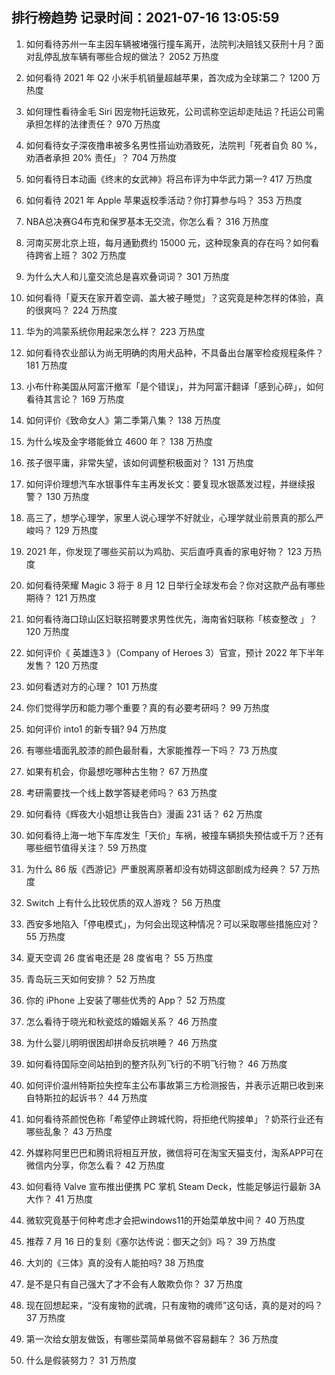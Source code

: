 
## 排行榜趋势 记录时间：2021-07-16 13:05:59
  
  1. 如何看待苏州一车主因车辆被堵强行撞车离开，法院判决赔钱又获刑十月？面对乱停乱放车辆有哪些合规的做法？ 2052 万热度
    
  2. 如何看待 2021 年 Q2 小米手机销量超越苹果，首次成为全球第二？ 1200 万热度
    
  3. 如何理性看待金毛 Siri 因宠物托运致死，公司谎称空运却走陆运？托运公司需承担怎样的法律责任？ 970 万热度
    
  4. 如何看待女子深夜撸串被多名男性搭讪劝酒致死，法院判「死者自负 80 %，劝酒者承担 20%  责任」？ 704 万热度
    
  5. 如何看待日本动画《终末的女武神》将吕布评为中华武力第一? 417 万热度
    
  6. 如何看待 2021 年 Apple 苹果返校季活动？你打算参与吗？ 353 万热度
    
  7. NBA总决赛G4布克和保罗基本无交流，你怎么看？ 316 万热度
    
  8. 河南买房北京上班，每月通勤费约 15000 元，这种现象真的存在吗？如何看待跨省上班？ 302 万热度
    
  9. 为什么大人和儿童交流总是喜欢叠词词？ 301 万热度
    
  10. 如何看待「夏天在家开着空调、盖大被子睡觉」？这究竟是种怎样的体验，真的很爽吗？ 224 万热度
    
  11. 华为的鸿蒙系统你用起来怎么样？ 223 万热度
    
  12. 如何看待农业部认为尚无明确的肉用犬品种，不具备出台屠宰检疫规程条件？ 181 万热度
    
  13. 小布什称美国从阿富汗撤军「是个错误」，并为阿富汗翻译「感到心碎」，如何看待其言论？ 169 万热度
    
  14. 如何评价《致命女人》第二季第八集？ 138 万热度
    
  15. 为什么埃及金字塔能耸立 4600 年？ 138 万热度
    
  16. 孩子很平庸，非常失望，该如何调整积极面对？ 131 万热度
    
  17. 如何评价理想汽车水银事件车主再发长文：要复现水银蒸发过程，并继续报警？ 130 万热度
    
  18. 高三了，想学心理学，家里人说心理学不好就业，心理学就业前景真的那么严峻吗？ 129 万热度
    
  19. 2021 年，你发现了哪些买前以为鸡肋、买后直呼真香的家电好物？ 123 万热度
    
  20. 如何看待荣耀 Magic 3 将于 8 月 12 日举行全球发布会？你对这款产品有哪些期待？ 121 万热度
    
  21. 如何看待海口琼山区妇联招聘要求男性优先，海南省妇联称「核查整改 」？ 120 万热度
    
  22. 如何评价《 英雄连3 》（Company of Heroes 3）官宣，预计 2022 年下半年发售？ 120 万热度
    
  23. 如何看透对方的心理？ 101 万热度
    
  24. 你们觉得学历和能力哪个重要？真的有必要考研吗？ 99 万热度
    
  25. 如何评价 into1 的新专辑? 94 万热度
    
  26. 有哪些墙面乳胶漆的颜色最耐看，大家能推荐一下吗？ 73 万热度
    
  27. 如果有机会，你最想吃哪种古生物？ 67 万热度
    
  28. 考研需要找一个线上数学答疑老师吗？ 63 万热度
    
  29. 如何看待《辉夜大小姐想让我告白》漫画 231 话？ 62 万热度
    
  30. 如何看待上海一地下车库发生「天价」车祸，被撞车辆损失预估或千万？还有哪些细节值得关注？ 59 万热度
    
  31. 为什么 86 版《西游记》严重脱离原著却没有妨碍这部剧成为经典？ 57 万热度
    
  32. Switch 上有什么比较优质的双人游戏？ 56 万热度
    
  33. 西安多地陷入「停电模式」，为何会出现这种情况？可以采取哪些措施应对？ 55 万热度
    
  34. 夏天空调 26 度省电还是 28 度省电？ 55 万热度
    
  35. 青岛玩三天如何安排？ 52 万热度
    
  36. 你的 iPhone 上安装了哪些优秀的 App？ 52 万热度
    
  37. 怎么看待于晓光和秋瓷炫的婚姻关系？ 46 万热度
    
  38. 为什么婴儿明明很困却拼命反抗哄睡？ 46 万热度
    
  39. 如何看待国际空间站拍到的整齐队列飞行的不明飞行物？ 46 万热度
    
  40. 如何评价温州特斯拉失控车主公布事故第三方检测报告，并表示近期已收到来自特斯拉的起诉书？ 44 万热度
    
  41. 如何看待茶颜悦色称「希望停止跨城代购，将拒绝代购接单」？奶茶行业还有哪些乱象？ 43 万热度
    
  42. 外媒称阿里巴巴和腾讯将相互开放，微信将可在淘宝天猫支付，淘系APP可在微信内分享，你怎么看？ 42 万热度
    
  43. 如何看待 Valve 宣布推出便携 PC 掌机 Steam Deck，性能足够运行最新 3A 大作？ 41 万热度
    
  44. 微软究竟基于何种考虑才会把windows11的开始菜单放中间？ 40 万热度
    
  45. 推荐 7 月 16 日的复刻《塞尔达传说：御天之剑》吗？ 39 万热度
    
  46. 大刘的《三体》真的没有人能拍吗? 38 万热度
    
  47. 是不是只有自己强大了才不会有人敢欺负你？ 37 万热度
    
  48. 现在回想起来，“没有废物的武魂，只有废物的魂师”这句话，真的是对的吗？ 37 万热度
    
  49. 第一次给女朋友做饭，有哪些菜简单易做不容易翻车？ 36 万热度
    
  50. 什么是假装努力？ 31 万热度
    